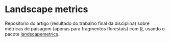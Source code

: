 # Landscape metrics 

Repositorio do artigo (resultado do trabalho final da disciplina) sobre métricas de paisagem (apenas para fragmentos florestais) com [R](https://cran.r-project.org/), usando o pacote [landscapemetrics](https://cran.r-project.org/web/packages/landscapemetrics/index.html).

